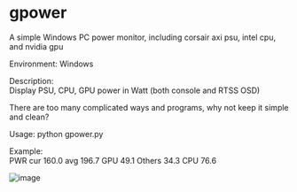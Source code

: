 # gpower
A simple Windows PC power monitor, including corsair axi psu, intel cpu, and nvidia gpu

Environment:
Windows
  
Description:  
Display PSU, CPU, GPU power in Watt (both console and RTSS OSD)

There are too many complicated ways and programs, why not keep it simple and clean?

Usage: 
python gpower.py

Example:  
PWR cur 160.0 avg 196.7 GPU  49.1 Others  34.3 CPU 76.6

![image](https://user-images.githubusercontent.com/16929614/143071646-9b71685e-676d-47b4-be33-4a34ca6c272d.png)
